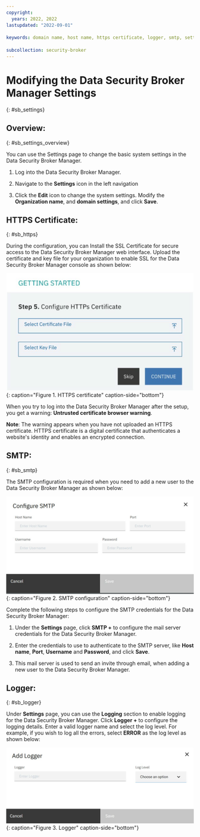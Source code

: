 ```yaml
---
copyright:
  years: 2022, 2022
lastupdated: "2022-09-01"

keywords: domain name, host name, https certificate, logger, smtp, settings

subcollection: security-broker
---
```


# Modifying the Data Security Broker Manager Settings
{: #sb_settings}

## Overview:
{: #sb_settings_overview}

You can use the Settings page to change the basic system settings in the
Data Security Broker Manager.

1.  Log into the Data Security Broker Manager.

2.  Navigate to the **Settings** icon in the left navigation

3.  Click the **Edit** icon to change the system settings. Modify the
    **Organization name**, and **domain settings**, and click **Save**.

## HTTPS Certificate:
{: #sb_https}

During the configuration, you can Install the SSL Certificate for secure
access to the Data Security Broker Manager web interface. Upload the
certificate and key file for your organization to enable SSL for the
Data Security Broker Manager console as shown below:

![HTTPS certificate](../images/settings_https.svg){: caption="Figure 1. HTTPS certificate" caption-side="bottom"}

When you try to log into the Data Security Broker Manager after the
setup, you get a warning: **Untrusted certificate browser warning**.

**Note**: The warning appears when you have not uploaded an HTTPS
certificate. HTTPS certificate is a digital certificate that
authenticates a website\'s identity and enables an encrypted connection.

## SMTP:
{: #sb_smtp}

The SMTP configuration is required when you need to add a new user to
the Data Security Broker Manager as shown below:

![SMTP configuration](../images/settings_smtp.svg){: caption="Figure 2. SMTP configuration" caption-side="bottom"}

Complete the following steps to configure the SMTP credentials for the
Data Security Broker Manager:

1.  Under the **Settings** page, click **SMTP +** to configure the mail
    server credentials for the Data Security Broker Manager.

2.  Enter the credentials to use to authenticate to the SMTP server,
    like **Host name**, **Port**, **Username** and **Password**, and
    click **Save**.

3.  This mail server is used to send an invite through email, when
    adding a new user to the Data Security Broker Manager.

## Logger:
{: #sb_logger}

Under **Settings** page, you can use the **Logging** section to enable
logging for the Data Security Broker Manager. Click **Logger +** to
configure the logging details. Enter a valid logger name and select the
log level. For example, if you wish to log all the errors, select **ERROR** as the
log level as shown below:

![Logger](../images/logger_settings.svg){: caption="Figure 3. Logger" caption-side="bottom"}

